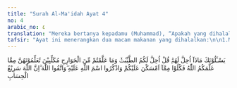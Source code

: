 ```yaml
---
title: "Surah Al-Ma'idah Ayat 4"
no: 4
arabic_no: ٤
translation: "Mereka bertanya kepadamu (Muhammad), “Apakah yang dihalalkan bagi mereka?” Katakanlah, ”Yang dihalalkan bagimu (adalah makanan) yang baik-baik dan (buruan yang ditangkap) oleh binatang pemburu yang telah kamu latih untuk berburu, yang kamu latih menurut apa yang telah diajarkan Allah kepadamu. Maka makanlah apa yang ditangkapnya untukmu, dan sebutlah nama Allah (waktu melepasnya). Dan bertakwalah kepada Allah, sungguh, Allah sangat cepat perhitungan-Nya.”"
tafsir: "Ayat ini menerangkan dua macam makanan yang dihalalkan:\n\n1.Makanan yang baik, yaitu semua jenis makanan yang menimbulkan selera untuk memakannya dan tidak ada nas yang mengharamkannya. Adapun yang sudah ada ketentuan haramnya, maka harus dipatuhi ketentuan itu, seperti sabda Rasulullah saw: \n\nDari Ibnu Abbas berkata, \"Rasulullah saw melarang memakan setiap binatang yang bertaring dari binatang buas dan setiap yang berkuku tajam dari unggas.\" (Riwayat Ahmad, Muslim, dan Ashabus-Sunan).\n\n2.Binatang buruan yang ditangkap oleh binatang-binatang pemburu yang terlatih sehingga buruannya langsung dibawa kepada tuannya dan tidak akan dimakannya kecuali kalau diberi oleh tuannya. Apabila binatang pemburu itu memakan buruannya lebih dulu, sebelum diberikan oleh tuannya, maka buruannya itu haram dimakan seperti haramnya bangkai.\n\nSelanjutnya ayat ini menerangkan bahwa hasil buruan binatang yang terlatih itu boleh dimakan apabila pada saat melepaskan binatang, si pemburu membaca basmalah. Hukum membaca basmalah itu wajib menurut sebagian ulama seperti Abu Hanifah, menurut Imam Syafii hukumnya sunah.\n\nKemudian akhir ayat ini menerangkan supaya tetap bertakwa, yaitu mematuhi semua perintah Allah dan menjauhi larangan-Nya, karena Allah sangat cepat menghitung semua amal hamba-Nya tanpa ada yang tertinggal dan tersembunyi bagi-Nya."
---
```

يَسْـَٔلُوْنَكَ مَاذَآ اُحِلَّ لَهُمْۗ  قُلْ اُحِلَّ لَكُمُ الطَّيِّبٰتُۙ وَمَا عَلَّمْتُمْ مِّنَ الْجَوَارِحِ مُكَلِّبِيْنَ تُعَلِّمُوْنَهُنَّ مِمَّا عَلَّمَكُمُ اللّٰهُ  فَكُلُوْا مِمَّآ اَمْسَكْنَ عَلَيْكُمْ وَاذْكُرُوا اسْمَ اللّٰهِ عَلَيْهِ ۖوَاتَّقُوا اللّٰهَ ۗاِنَّ اللّٰهَ سَرِيْعُ الْحِسَابِ